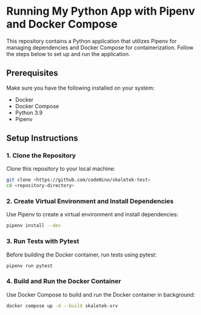 # Running My Python App with Pipenv and Docker Compose

This repository contains a Python application that utilizes Pipenv for managing dependencies and Docker Compose for containerization. Follow the steps below to set up and run the application.

## Prerequisites

Make sure you have the following installed on your system:
- Docker
- Docker Compose
- Python 3.9
- Pipenv

## Setup Instructions

### 1. Clone the Repository

Clone this repository to your local machine:

```bash
git clone <https://github.com/codeNino/skaletek-test>
cd <repository-directory>
```


### 2. Create Virtual Environment and Install Dependencies

Use Pipenv to create a virtual environment and install dependencies:

```bash
pipenv install --dev
```

### 3. Run Tests with Pytest

Before building the Docker container, run tests using pytest:

```bash
pipenv run pytest
```

### 4. Build and Run the Docker Container
Use Docker Compose to build and run the Docker container in background:

```bash
docker compose up -d --build skaletek-srv
```




